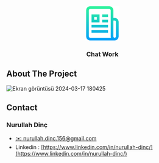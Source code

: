 


<div align="center">
  <a href="https://github.com/github_username/repo_name">
    <img src="https://raw.githubusercontent.com/enesdmc0/react-country-info/main/images/logo.png" alt="Logo" width="90" height="90">
  </a>
<h3 align="center">Chat Work</h3>
</div>



## About The Project



![Ekran görüntüsü 2024-03-17 180425](https://github.com/NurullahDnc/chat-website/assets/150585098/7a8515eb-d779-4731-bd8f-bed6878d70fd)




  ## Contact

  ### Nurullah Dinç

  - [ ✉️ nurullah.dinc.156@gmail.com]()
  - Linkedin : [https://www.linkedin.com/in/nurullah-dinc/](https://www.linkedin.com/in/nurullah-dinc/)

